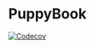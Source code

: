 # PuppyBook

[![Codecov](https://codecov.io/gh/alesasse/PuppyBook.jl/branch/master/graph/badge.svg)](https://codecov.io/gh/alesasse/PuppyBook.jl)
